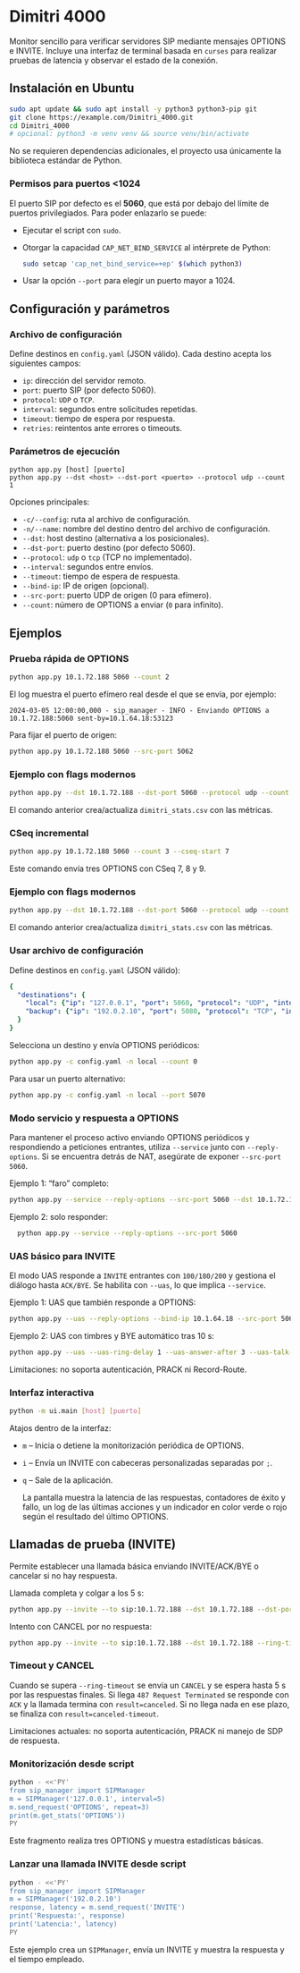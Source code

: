 # Dimitri 4000

Monitor sencillo para verificar servidores SIP mediante mensajes OPTIONS e
INVITE. Incluye una interfaz de terminal basada en `curses` para realizar
pruebas de latencia y observar el estado de la conexión.

## Instalación en Ubuntu

```bash
sudo apt update && sudo apt install -y python3 python3-pip git
git clone https://example.com/Dimitri_4000.git
cd Dimitri_4000
# opcional: python3 -m venv venv && source venv/bin/activate
```

No se requieren dependencias adicionales, el proyecto usa únicamente la
biblioteca estándar de Python.

### Permisos para puertos <1024

El puerto SIP por defecto es el **5060**, que está por debajo del límite de
puertos privilegiados. Para poder enlazarlo se puede:

* Ejecutar el script con `sudo`.
* Otorgar la capacidad `CAP_NET_BIND_SERVICE` al intérprete de Python:

  ```bash
  sudo setcap 'cap_net_bind_service=+ep' $(which python3)
  ```

* Usar la opción `--port` para elegir un puerto mayor a 1024.

## Configuración y parámetros

### Archivo de configuración

Define destinos en `config.yaml` (JSON válido). Cada destino acepta los
siguientes campos:

- `ip`: dirección del servidor remoto.
- `port`: puerto SIP (por defecto 5060).
- `protocol`: `UDP` o `TCP`.
- `interval`: segundos entre solicitudes repetidas.
- `timeout`: tiempo de espera por respuesta.
- `retries`: reintentos ante errores o timeouts.

### Parámetros de ejecución

```
python app.py [host] [puerto]
python app.py --dst <host> --dst-port <puerto> --protocol udp --count 1
```

Opciones principales:

- `-c/--config`: ruta al archivo de configuración.
- `-n/--name`: nombre del destino dentro del archivo de configuración.
- `--dst`: host destino (alternativa a los posicionales).
- `--dst-port`: puerto destino (por defecto 5060).
- `--protocol`: `udp` o `tcp` (TCP no implementado).
- `--interval`: segundos entre envíos.
- `--timeout`: tiempo de espera de respuesta.
- `--bind-ip`: IP de origen (opcional).
- `--src-port`: puerto UDP de origen (0 para efímero).
- `--count`: número de OPTIONS a enviar (`0` para infinito).

## Ejemplos

### Prueba rápida de OPTIONS

```bash
python app.py 10.1.72.188 5060 --count 2
```
El log muestra el puerto efímero real desde el que se envía, por ejemplo:

```
2024-03-05 12:00:00,000 - sip_manager - INFO - Enviando OPTIONS a 10.1.72.188:5060 sent-by=10.1.64.18:53123
```

Para fijar el puerto de origen:

```bash
python app.py 10.1.72.188 5060 --src-port 5062
```

### Ejemplo con flags modernos

```bash
python app.py --dst 10.1.72.188 --dst-port 5060 --protocol udp --count 2 --interval 0.5 --timeout 2
```
El comando anterior crea/actualiza `dimitri_stats.csv` con las métricas.

### CSeq incremental

```bash
python app.py 10.1.72.188 5060 --count 3 --cseq-start 7
```

Este comando envía tres OPTIONS con CSeq 7, 8 y 9.

### Ejemplo con flags modernos

```bash
python app.py --dst 10.1.72.188 --dst-port 5060 --protocol udp --count 2 --interval 0.5 --timeout 2
```
El comando anterior crea/actualiza `dimitri_stats.csv` con las métricas.

### Usar archivo de configuración

Define destinos en `config.yaml` (JSON válido):

```yaml
{
  "destinations": {
    "local": {"ip": "127.0.0.1", "port": 5060, "protocol": "UDP", "interval": 5},
    "backup": {"ip": "192.0.2.10", "port": 5080, "protocol": "TCP", "interval": 10}
  }
}
```

Selecciona un destino y envía OPTIONS periódicos:

```bash
python app.py -c config.yaml -n local --count 0
```

Para usar un puerto alternativo:

```bash
python app.py -c config.yaml -n local --port 5070
```

### Modo servicio y respuesta a OPTIONS

Para mantener el proceso activo enviando OPTIONS periódicos y respondiendo a
peticiones entrantes, utiliza `--service` junto con `--reply-options`. Si se
encuentra detrás de NAT, asegúrate de exponer `--src-port 5060`.

Ejemplo 1: “faro” completo:

```bash
python app.py --service --reply-options --src-port 5060 --dst 10.1.72.188 --dst-port 5060 --interval 1 --cseq-start 1
```

Ejemplo 2: solo responder:

```bash
  python app.py --service --reply-options --src-port 5060
  ```

### UAS básico para INVITE

El modo UAS responde a `INVITE` entrantes con `100/180/200` y gestiona el
diálogo hasta `ACK/BYE`. Se habilita con `--uas`, lo que implica `--service`.

Ejemplo 1: UAS que también responde a OPTIONS:

```bash
python app.py --uas --reply-options --bind-ip 10.1.64.18 --src-port 5060
```

Ejemplo 2: UAS con timbres y BYE automático tras 10 s:

```bash
python app.py --uas --uas-ring-delay 1 --uas-answer-after 3 --uas-talk-time 10 --bind-ip 10.1.64.18 --src-port 5062
```

Limitaciones: no soporta autenticación, PRACK ni Record-Route.

### Interfaz interactiva

```bash
python -m ui.main [host] [puerto]
```

Atajos dentro de la interfaz:

- `m` – Inicia o detiene la monitorización periódica de OPTIONS.
- `i` – Envía un INVITE con cabeceras personalizadas separadas por `;`.
- `q` – Sale de la aplicación.

  La pantalla muestra la latencia de las respuestas, contadores de éxito y fallo,
  un log de las últimas acciones y un indicador en color verde o rojo según el
  resultado del último OPTIONS.

## Llamadas de prueba (INVITE)

Permite establecer una llamada básica enviando INVITE/ACK/BYE o cancelar si no
hay respuesta.

Llamada completa y colgar a los 5 s:

```bash
python app.py --invite --to sip:10.1.72.188 --dst 10.1.72.188 --dst-port 5060 --src-port 5062 --talk-time 5 --ring-timeout 15
```

Intento con CANCEL por no respuesta:

```bash
python app.py --invite --to sip:10.1.72.188 --dst 10.1.72.188 --ring-timeout 5 --talk-time 0
```

### Timeout y CANCEL

Cuando se supera `--ring-timeout` se envía un `CANCEL` y se espera hasta 5 s
por las respuestas finales. Si llega `487 Request Terminated` se responde con
`ACK` y la llamada termina con `result=canceled`. Si no llega nada en ese plazo,
se finaliza con `result=canceled-timeout`.

Limitaciones actuales: no soporta autenticación, PRACK ni manejo de SDP
de respuesta.

### Monitorización desde script

```bash
python - <<'PY'
from sip_manager import SIPManager
m = SIPManager('127.0.0.1', interval=5)
m.send_request('OPTIONS', repeat=3)
print(m.get_stats('OPTIONS'))
PY
```

Este fragmento realiza tres OPTIONS y muestra estadísticas básicas.

### Lanzar una llamada INVITE desde script

```bash
python - <<'PY'
from sip_manager import SIPManager
m = SIPManager('192.0.2.10')
response, latency = m.send_request('INVITE')
print('Respuesta:', response)
print('Latencia:', latency)
PY
```

Este ejemplo crea un `SIPManager`, envía un INVITE y muestra la respuesta y el
tiempo empleado.
